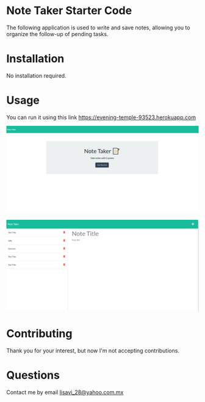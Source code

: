 # Note Taker Starter Code

The following application is used to write and save notes, allowing you to organize the follow-up of pending tasks.

# Installation

No installation required.

# Usage

 You can run it using this link https://evening-temple-93523.herokuapp.com

 ![note0](https://github.com/Lisavi28/note-taker-/blob/develop/public/assets/images/note0.PNG)


 ![note](https://github.com/Lisavi28/note-taker-/blob/develop/public/assets/images/note.PNG)
 
# Contributing

Thank you for your interest, but now I'm not accepting contributions. 

# Questions

Contact me by email lisavi_28@yahoo.com.mx

